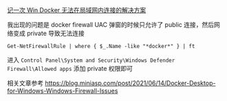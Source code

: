 [记一次 Win Docker 无法在局域网内连接的解决方案](https://github.com/bxb100/blog/issues/18)

我出现的问题是 docker firewall UAC 弹窗的时候只允许了 public 连接，然后网络变成 private 导致无法连接

```shell
Get-NetFirewallRule | where { $_.Name -like "*docker*" } | ft
```

进入 `Control Panel\System and Security\Windows Defender Firewall\Allowed apps` 添加 private 权限即可

相关文章参考
https://blog.miniasp.com/post/2021/06/14/Docker-Desktop-for-Windows-Windows-Firewall-Issues